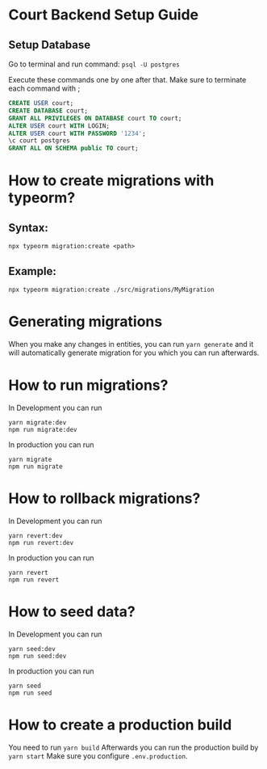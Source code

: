 # Court Backend Setup Guide

## Setup Database

Go to terminal and run
command: ```psql -U postgres```

Execute these commands one by one after that.
Make sure to terminate each command with ;

```sql
CREATE USER court;
CREATE DATABASE court;
GRANT ALL PRIVILEGES ON DATABASE court TO court;
ALTER USER court WITH LOGIN;
ALTER USER court WITH PASSWORD '1234';
\c court postgres
GRANT ALL ON SCHEMA public TO court;
```

# How to create migrations with typeorm?

## Syntax:
```
npx typeorm migration:create <path>
```

## Example:
```
npx typeorm migration:create ./src/migrations/MyMigration
```

# Generating migrations

When you make any changes in entities, you can run ```yarn generate``` and it will
automatically generate migration for you which you can run afterwards.

# How to run migrations?

In Development you can run
```
yarn migrate:dev
npm run migrate:dev 
```
In production you can run
```
yarn migrate
npm run migrate
```

# How to rollback migrations?

In Development you can run
```
yarn revert:dev
npm run revert:dev 
```
In production you can run
```
yarn revert
npm run revert
```

# How to seed data?

In Development you can run
```
yarn seed:dev
npm run seed:dev 
```
In production you can run
```
yarn seed
npm run seed
```

# How to create a production build

You need to run ```yarn build```
Afterwards you can run the production build by ```yarn start```
Make sure you configure ```.env.production```.